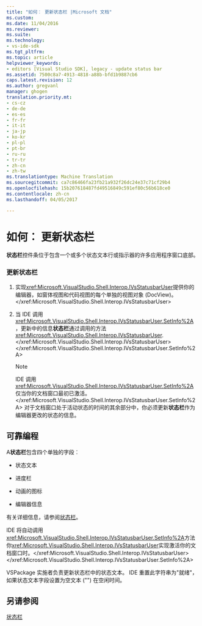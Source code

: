 ```yaml
---
title: "如何︰ 更新状态栏 |Microsoft 文档"
ms.custom: 
ms.date: 11/04/2016
ms.reviewer: 
ms.suite: 
ms.technology:
- vs-ide-sdk
ms.tgt_pltfrm: 
ms.topic: article
helpviewer_keywords:
- editors [Visual Studio SDK], legacy - update status bar
ms.assetid: 7500c8a7-4913-4818-a88b-bfd1b9887cb6
caps.latest.revision: 12
ms.author: gregvanl
manager: ghogen
translation.priority.mt:
- cs-cz
- de-de
- es-es
- fr-fr
- it-it
- ja-jp
- ko-kr
- pl-pl
- pt-br
- ru-ru
- tr-tr
- zh-cn
- zh-tw
ms.translationtype: Machine Translation
ms.sourcegitcommit: ca7c86466fa23fb21a932f26dc24e37c71cf29b4
ms.openlocfilehash: 15b207618487fd49516849c591ef80c56b618ce0
ms.contentlocale: zh-cn
ms.lasthandoff: 04/05/2017

---
```

# <a name="how-to-update-the-status-bar"></a>如何︰ 更新状态栏
**状态栏**控件条位于包含一个或多个状态文本行或指示器的许多应用程序窗口底部。  
  
### <a name="to-update-the-status-bar"></a>更新状态栏  
  
1.  实现<xref:Microsoft.VisualStudio.Shell.Interop.IVsStatusbarUser>提供你的编辑器，如窗体视图和代码视图的每个单独的视图对象 (DocView)。</xref:Microsoft.VisualStudio.Shell.Interop.IVsStatusbarUser>  
  
2.  当 IDE 调用<xref:Microsoft.VisualStudio.Shell.Interop.IVsStatusbarUser.SetInfo%2A>，更新中的信息**状态栏**通过调用的方法<xref:Microsoft.VisualStudio.Shell.Interop.IVsStatusbarUser>.</xref:Microsoft.VisualStudio.Shell.Interop.IVsStatusbarUser> </xref:Microsoft.VisualStudio.Shell.Interop.IVsStatusbarUser.SetInfo%2A>  
  
    > [!NOTE]
    >  IDE 调用<xref:Microsoft.VisualStudio.Shell.Interop.IVsStatusbarUser.SetInfo%2A>仅当你的文档窗口最初已激活。</xref:Microsoft.VisualStudio.Shell.Interop.IVsStatusbarUser.SetInfo%2A> 对于文档窗口处于活动状态的时间的其余部分中，你必须更新**状态栏**作为编辑器更改的状态的信息。  
  
## <a name="robust-programming"></a>可靠编程  
 A**状态栏**包含四个单独的字段︰  
  
-   状态文本  
  
-   进度栏  
  
-   动画的图标  
  
-   编辑器信息  
  
 有关详细信息，请参阅[状态栏](/cpp/mfc/status-bars)。  
  
 IDE 将自动调用<xref:Microsoft.VisualStudio.Shell.Interop.IVsStatusbarUser.SetInfo%2A>方法你<xref:Microsoft.VisualStudio.Shell.Interop.IVsStatusbarUser>实现激活你的文档窗口时。</xref:Microsoft.VisualStudio.Shell.Interop.IVsStatusbarUser> </xref:Microsoft.VisualStudio.Shell.Interop.IVsStatusbarUser.SetInfo%2A>  
  
 VSPackage 实施者负责更新状态栏中的状态文本。 IDE 重置此字符串为"就绪"，如果状态文本字段设置为空文本 ("") 在空闲时间。  
  
## <a name="see-also"></a>另请参阅  
 [状态栏](/cpp/mfc/status-bars)
